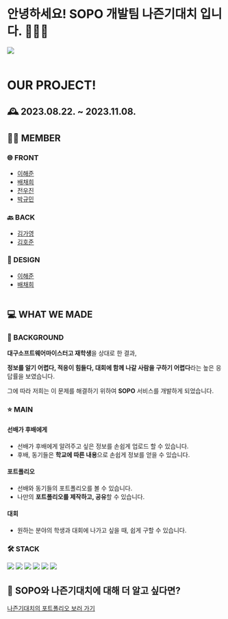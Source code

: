 # 안녕하세요! SOPO 개발팀 나즌기대치 입니다.  🙋🏻‍♂️
<img src='https://ifh.cc/g/y2DbfN.jpg' border='0'></a>
<br><br/>

# OUR PROJECT! 
## 🕰️ 2023.08.22. ~ 2023.11.08.
## 🧑‍💻 MEMBER
### 🌐 FRONT 
- [이해준](https://github.com/ftery0)
- [배채희](https://github.com/je355)
- [전우진](https://github.com/greenfrog616)
- [박규민](https://github.com/kyumin7487)

### 🔙 BACK 
- [김가영](https://github.com/GayeongKimm)
- [김호준](https://github.com/alexipharmical)

### 🎨 DESIGN
- [이해준](https://github.com/ftery0)
- [배채희](https://github.com/je355)
<br><br/>

## 💻 WHAT WE MADE
### 🏫 BACKGROUND 
**대구소프트웨어마이스터고 재학생**을 상대로 한 결과,

**정보를 알기 어렵다, 적응이 힘들다, 대회에 함께 나갈 사람을 구하기 어렵다**라는 높은 응답률을 보였습니다.

그에 따라 저희는 이 문제를 해결하기 위하여 **SOPO** 서비스를 개발하게 되었습니다.

### ⭐️ MAIN
#### 선배가 후배에게
- 선배가 후배에게 알려주고 싶은 정보를 손쉽게 업로드 할 수 있습니다.
- 후배, 동기들은 **학교에 따른 내용**으로 손쉽게 정보를 얻을 수 있습니다.
#### 포트폴리오
- 선배와 동기들의 포트폴리오를 볼 수 있습니다.
- 나만의 **포트폴리오를 제작하고, 공유**할 수 있습니다.
#### 대회
- 원하는 분야의 학생과 대회에 나가고 싶을 때, 쉽게 구할 수 있습니다.

### 🛠️ STACK
<img src="https://img.shields.io/badge/React-61DAFB?style=flat-square&logo=React&logoColor=black"/>  <img src="https://img.shields.io/badge/Spring-6DB33F?style=flat-square&logo=Spring&logoColor=white"/>  <img src="https://img.shields.io/badge/MySQL-4479A1?style=flat-square&logo=MySQL&logoColor=white"/>  <img src="https://img.shields.io/badge/java-007396?style=flat-square&logo=java&logoColor=white"/>  <img src="https://img.shields.io/badge/GitHub-181717?style=flat-square&logo=GitHub&logoColor=white"/>  <img src="https://img.shields.io/badge/Figma-F24E1E?style=flat-square&logo=Figma&logoColor=white"/>

## 📑 SOPO와 나즌기대치에 대해 더 알고 싶다면?
[나즌기대치의 포트폴리오 보러 가기](https://sparkling-sting-af7.notion.site/SOPO-600a1747126840339ac79278dd44a657?pvs=4)
